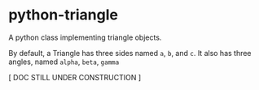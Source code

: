 # python-triangle

A python class implementing triangle objects.

By default, a Triangle has three sides named `a`, `b`, and `c`. It also has three angles, named `alpha`, `beta`, `gamma`

[ DOC STILL UNDER CONSTRUCTION ]

